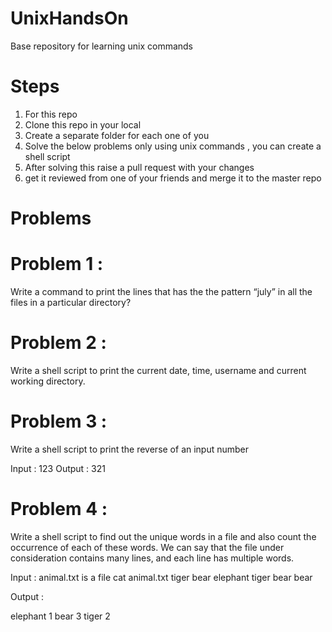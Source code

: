 # UnixHandsOn
Base repository for learning unix commands

# Steps

1) For this repo
2) Clone this repo in your local
3) Create a separate folder for each one of you
4) Solve the below problems only using unix commands , you can create a shell script
5) After solving this raise a pull request with your changes
6) get it reviewed from one of your friends and merge it to the master repo

# Problems

# Problem 1 :
 Write a command to print the lines that has the the pattern “july” in all the files in a particular directory?
 
# Problem 2 :
  Write a shell script to print the current date, time, username and current working directory.

# Problem 3 :
  Write a shell script to print the reverse of an input number

  Input : 123
  Output : 321

# Problem 4 :
  Write a shell script to find out the unique words in a file and also count the occurrence of each of these words. We can say that the file under consideration contains many lines, and each line has multiple words.

  Input :  animal.txt is a file
  cat animal.txt
  tiger bear
  elephant tiger bear
  bear

  Output :

  elephant 1
  bear 3
  tiger 2


